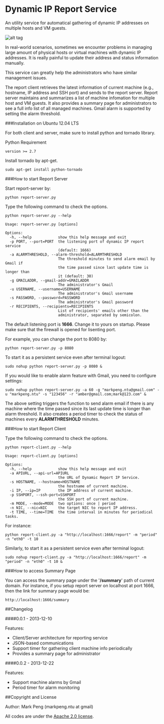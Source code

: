 Dynamic IP Report Service
=========================

An utility service for automatical gathering of dynamic IP addresses on multiple hosts and VM guests.

![alt tag](https://raw.github.com/guitarmind/dyn-ip-report-service/master/snapshot.png)

In real-world scenarios, sometimes we encounter problems in managing large amount of physical hosts or virtual machines with dynamic IP addresses. It is really painful to update their address and status information manually. 

This service can greatly help the administrators who have similar management issues. 

The report client retrieves the latest information of current machine (e.g., hostname, IP address and SSH port) and sends to the report server. Report server maintains and summarizes a list of machine infomation for multiple host and VM guests. It also provides a summary page for administrators to see a full info list of all managed machines. Gmail alarm is supported by setting the alarm threshold.


###Installation on Ubuntu 12.04 LTS

For both client and server, make sure to install python and tornado library.

Python Requirement

    version >= 2.7

Install tornado by apt-get.

    sudo apt-get install python-tornado

###How to start Report Server

Start report-server by:

    python report-server.py 

Type the following command to check the options.

    python report-server.py --help
    
    Usage: report-server.py [options]

    Options:
      -h, --help            show this help message and exit
      -p PORT, --port=PORT  the listening port of dynamic IP report service
                            (default: 1666)
      -a ALARMTHRESHOLD, --alarm-threshold=ALARMTHRESHOLD
                            The threshold minutes to send alarm email by Gmail if
                            the time passed since last update time is longer than
                            it (default: 30)
      -g GMAILADDR, --gmail-addr=GMAILADDR
                            The administrator's Gmail
      -u USERNAME, --username=USERNAME
                            The administrator's Gmail username
      -s PASSWORD, --password=PASSWORD
                            The administrator's Gmail password
      -r RECIPIENTS, --recipients=RECIPIENTS
                            List of recipients' emails other than the
                            administrator, separated by semicolon.

                            
The default listening port is **1666**. Change it to yours on startup.
Please make sure that the firewall is opened for lisenting port.

For example, you can change the port to 8080 by:

    python report-server.py -p 8080
    
To start it as a persistent service even after terminal logout:

    sudo nohup python report-server.py -p 8080 &

If you would like to enable alarm feature with Gmail, you need to configure settings:

    sudo nohup python report-server.py -a 60 -g "markpeng.ntu@gmail.com" -u "markpeng.ntu" -s "123456" -r "amber@gmail.com;mark@123.com" &

The above setting triggers the function to send alarm email if there is any machine where the time passed since its last update time is longer than alarm threshold. It also creates a period timer to check the status of machines every **ALARMTHRESHOLD** minutes.

###How to start Report Client

Type the following command to check the options.

    python report-client.py --help
    
    Usage: report-client.py [options]
    
    Options:
      -h, --help            show this help message and exit
      -a APIURL, --api-url=APIURL
                            the URL of Dynamic Report IP Service.
      -s HOSTNAME, --hostname=HOSTNAME
                            the hostname of current machine.
      -i IP, --ip=IP        the IP address of current machine.
      -p SSHPORT, --ssh-port=SSHPORT
                            the SSH port of current machine.
      -m MODE, --mode=MODE  two options: once | period
      -n NIC, --nic=NIC     the target NIC to report IP address.
      -t TIME, --time=TIME  the time interval in minutes for periodical tasks.


For instance:

    python report-client.py -a "http://localhost:1666/report" -m "period" -n "eth0" -t 10


Similarly, to start it as a persistent service even after terminal logout:

    sudo nohup report-client.py -a "http://localhost:1666/report" -m "period" -n "eth0" -t 10 &

###How to access Summary Page

You can access the summary page under the '**/summary**' path of current domain.
For instance, if you setup report server on localhost at port 1666, then the link for summary page would be:

    http://localhost:1666/summary


##Changelog

####0.0.1 - 2013-12-10

Features:

  - Client/Server architecture for reporting service
  - JSON-based communications
  - Support timer for gathering client machine info periodically
  - Provides a summary page for administrator

####0.0.2 - 2013-12-22

Features:

  - Support machine alarms by Gmail
  - Period timer for alarm monitoring


##Copyright and License

Author: Mark Peng (markpeng.ntu at gmail)

All codes are under the [Apache 2.0 license](LICENSE).
